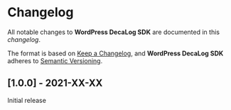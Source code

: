 # Changelog
All notable changes to **WordPress DecaLog SDK** are documented in this *changelog*.

The format is based on [Keep a Changelog](https://keepachangelog.com/en/1.0.0/), and **WordPress DecaLog SDK** adheres to [Semantic Versioning](https://semver.org/spec/v2.0.0.html).

## [1.0.0] - 2021-XX-XX

Initial release
